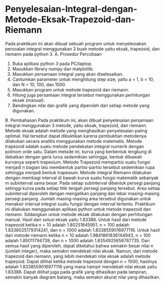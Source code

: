 # Penyelesaian-Integral-dengan-Metode-Eksak-Trapezoid-dan-Riemann
Pada praktikum ini akan dibuat sebuah program untuk menyelesiakan persoalan integral menggunakan 3 buah metode yaitu eksak, trapezoid, dan riemann pada python 3.
A. Prosedur Percobaan
1. Buka aplikasi python 3 pada PC/laptop.
2. Masukkan library numpy dan matplotlib.
3. Masukkan persamaan integral yang akan diselesaikan.
4. Cantumkan parameter untuk menghitung step size, yaitu a = 1, b = 10, dan N = 10, 100, dan 1000. 
5. Masukkan program untuk metode trapezoid dan riemann. 
6. Hitung juga persamaan integral tersebut menggunakan perhitungan eksak (manual). 
7. Bandingkan nilai dan grafik yang diperoleh dari setiap metode yang digunakan. 

B. Pembahasan
    Pada praktikum ini, akan dibuat penyelesaian persamaan integral menggunakan 3 metode, yaitu eksak, trapezoid, dan riemann. Metode eksak adalah metode yang menghasilkan penyelesaian paling optimal. Hal tersebut dapat dibuktikan karena pembuktian metodenya dilakukan secara analitis menggunakan metode matematis. Metode trapezoid adalah suatu metode pendekatan integral numerik dengan polinom orde satu. Dalam metode ini, kurva yang berbentuk lengkung di dekatkan dengan garis lurus sedemikian sehingga, bentuk dibawah kurvanya seperti trapesium. Metode Trapezoid mempartisi suatu fungsi menjadi n bagian lalu membentuk partisi-partisi tersebut sedemikian rupa sehingga menjadi bentuk trapesium. 
    Metode integral Riemann dilakukan dengan membagi interval di bawah kurva suatu fungsi matematik sebanyak  m subinterval sama besar. Pada setiap subinterval dibentuk persegi panjang setinggi kurva pada setiap titik tengah persegi panjang tersebut. Area setiap subinterval diperoleh dengan mengalikan panjang dan lebar masing-masing persegi panjang. Jumlah masing-masing area tersebut digunakan untuk menaksir interval integral suatu fungsi dengan interval tertentu. 
    Praktikum ini dilakukan menggunakan aplikasi python untuk metode trapezoid dan riemann. Sddangkan untuk metode eksak dilakukan dengan perhitungan manual. Hasil dari solusi eksak yaitu 1.83386. Untuk hasil dari metode trapezoid ketika n = 10 adalah 1.80251645951, n = 100 adalah 1.8336025179314241, dan n = 1000 adalah 1.8338559016977116. Untuk hasil dari metode riemann ketika n = 10 adalah 1.9841861836144943, n = 100 adalah 1.85011794739, dan n = 1000 adalah 1.8354925658787735. Dari semua hasil yang diperoleh, dapat diketahui bahwa semakin besar nilai n (jumlah integer), maka semakin mendekati nilai eksak. Namun, dari metode trapezoid dan riemann, yang lebih mendekati nilai eksak adalah metode trapezoid. Dapat dilihat ketika metode trapezoid dengan n = 1000, hasilnya adalah 1.8338559016977116 yang mana hampir mendekati nilai eksak yaitu 1.83386. Dapat dilihat juga pada grafik yang dihasilkan pada lampiran, semakin banyak diagram batang, maka semakin akurat nilai yang dihasilkan.
